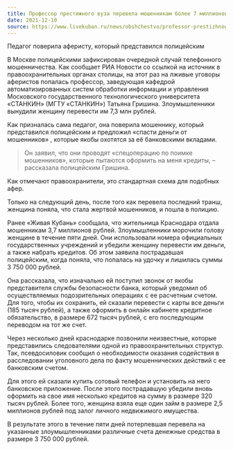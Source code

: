 ```yaml
---
title: Профессор престижного вуза перевела мошенникам более 7 миллионов
date: 2021-12-10
source: https://www.livekuban.ru/news/obshchestvo/professor-prestizhnogo-vuza-perevela-moshennikam-bolee-7-millionov
---
```


Педагог поверила аферисту, который представился полицейским

В Москве полицейскими зафиксирован очередной случай телефонного мошенничества. Как сообщает РИА Новости со ссылкой на источник в правоохранительных органах столицы, на этот раз на лживые уговоры аферистов попалась профессор, заведующая кафедрой автоматизированных систем обработки информации и управления Московского государственного технологического университета «СТАНКИН» (МГТУ «СТАНКИН») Татьяна Гришина. Злоумышленники вынудили женщину перевести им 7,3 млн рублей.

Как призналась сама педагог, она поверила мошеннику, который представился полицейским и предложил «спасти деньги от мошенников» , которые якобы охотятся за её банковскими вкладами.

> Он заявил, что они проводят «спецоперацию по поимке мошенников», которые пытаются оформить на меня кредиты, – рассказала полицейским Гришина.

Как отмечают правоохранители, это стандартная схема для подобных афер.

Только на следующий день, после того как перевела последний транш, женщина поняла, что стала жертвой мошенников, и пошла в полицию.

Ранее «Живая Кубань» сообщала, что жительница Краснодара отдала мошенникам 3,7 миллионов рублей. Злоумышленники морочили голову женщине в течение пяти дней. Они использовали номера официальных государственных учреждений и убедили женщину перевести им деньги, а также набрать кредитов. Об этом заявила пострадавшая полицейским, когда поняла, что попалась на удочку и лишилась суммы 3 750 000 рублей.

Она рассказала, что изначально ей поступил звонок от якобы представителя службы безопасности банка, который уведомил об осуществляемых подозрительных операциях с ее расчетным счетом. Для того, чтобы их сохранить, ей сказали перевести с карты все деньги (185 тысяч рублей), а также оформить в онлайн кабинете кредитное обязательство, в размере 672 тысяч рублей, с его последующим переводом на тот же счет.

Через несколько дней краснодарке позвонили неизвестные, которые представились следователями одной из правоохранительных структур. Так, псевдосиловик сообщил о необходимости оказания содействия в расследовании уголовного дела по факту мошеннических действий с ее банковским счетом.

Для этого ей сказали купить сотовый телефон и установить на него банковское приложение. После этого пострадавшую убедили вновь оформить на свое имя несколько кредитов на сумму в размере 320 тысяч рублей. Более того, женщина взяла еще один займ в размере 2,5 миллионов рублей под залог личного недвижимого имущества.

В результате этого в течение пяти дней потерпевшая перевела на указанные злоумышленниками различные счета денежные средства в размере 3 750 000 рублей.